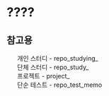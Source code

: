 <head>
  <style>
      ul{
        list-style : none;
      }
  </style>
</head>
<h1>????</h1>

<h2>참고용</h2>
<div>
  <ul>
    <li>개인 스터디 - repo_studying_</li>
    <li>단체 스터디 - repo_study_</li>
    <li>프로젝트 - project_</li>
    <li>단순 테스트 - repo_test_memo</li>
  </ul>
</div>



